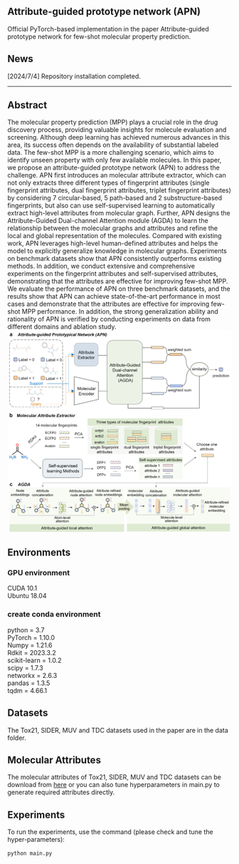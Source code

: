 ## Attribute-guided prototype network (APN)
Official PyTorch-based implementation in the paper Attribute-guided prototype network for few-shot molecular property prediction.

## News
[2024/7/4] Repository installation completed.
****
## Abstract
The molecular property prediction (MPP) plays a crucial role in the drug discovery process, providing valuable insights for molecule evaluation and screening. Although deep learning has achieved numerous advances in this area, its success often depends on the availability of substantial labeled data. The few-shot MPP is a more challenging scenario, which aims to identify unseen property with only few available molecules. In this paper, we propose an attribute-guided prototype network (APN) to address the challenge. APN first introduces an molecular attribute extractor, which can not only extracts three different types of fingerprint attributes (single fingerprint attributes, dual fingerprint attributes, triplet fingerprint attributes) by considering 7 circular-based, 5 path-based and 2 substructure-based fingerprints, but also can use self-supervised learning to automatically extract high-level attributes from molecular graph. Further, APN designs the Attribute-Guided Dual-channel Attention module (AGDA) to learn the relationship between the molecular graphs and attributes and refine the local and global representation of the molecules. Compared with existing work, APN leverages high-level human-defined attributes and helps the model to explicitly generalize knowledge in molecular graphs. Experiments on benchmark datasets show that APN consistently outperforms existing methods. In addition, we conduct extensive and comprehensive experiments on the fingerprint attributes and self-supervised attributes, demonstrating that the attributes are effective for improving few-shot MPP. We evaluate the performance of APN on three benchmark datasets, and the results show that APN can achieve state-of-the-art performance in most cases and demonstrate that the attributes are effective for improving few-shot MPP performance. In addition, the strong generalization ability and rationality of APN is verified by conducting experiments on data from different domains and ablation study.
![image](https://github.com/hou29/few-shot-MPP/blob/main/APN.png)


## Environments
### GPU environment
CUDA 10.1  
Ubuntu 18.04

### create conda environment
python = 3.7  
PyTorch = 1.10.0  
Numpy = 1.21.6  
Rdkit = 2023.3.2  
scikit-learn = 1.0.2  
scipy = 1.7.3  
networkx = 2.6.3  
pandas = 1.3.5  
tqdm = 4.66.1 


## Datasets
The Tox21, SIDER, MUV and TDC datasets used in the paper are in the data folder.


## Molecular Attributes 
The molecular attributes of Tox21, SIDER, MUV and TDC datasets can be download from [here](https://drive.google.com/drive/folders/1hIJb-kVhUiSeoIchSLMFFcggRinmpMht?usp=sharing) or you can also tune hyperparameters in main.py to generate required attributes directly.


## Experiments
To run the experiments, use the command (please check and tune the hyper-parameters):
```
python main.py
```

